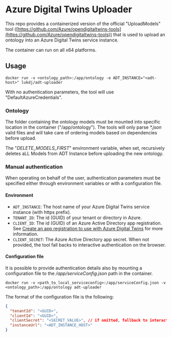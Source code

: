 # Azure Digital Twins Uploader

This repo provides a containerized version of the official "UploadModels" tool ([https://github.com/Azure/opendigitaltwins-tools](https://github.com/Azure/opendigitaltwins-tools)) that is used to upload an ontology into an Azure Digital Twins service instance.

The container can run on all x64 platforms.

## Usage
`docker run -v <ontology_path>:/app/ontology -e ADT_INSTANCE="<adt-host>" lukdj/adt-uploader`

With no authentication parameters, the tool will use "DefaultAzureCredentials".

### Ontology
The folder containing the ontology models must be mounted into specific location in the container ("/app/ontology").
The tools will only parse _*.json_ valid files and will take care of ordering models based on dependencies before upload.

The "_DELETE_MODELS_FIRST_" environment variable, when set, recursively deletes aLL Models from ADT Instance before uploading the new ontology.


### Manual authentication
When operating on behalf of the user, authentication parameters must be specified either through environment variables or with a configuration file.

#### Environment
- `ADT_INSTANCE`: The host name of your Azure Digital Twins service instance (with https prefix).
- `TENANT_ID`: The id (GUID) of your tenant or directory in Azure.
- `CLIENT_ID`: The id (GUID) of an Azure Active Directory app registration. See [Create an app registration to use with Azure  Digital Twins](https://docs.microsoft.com/en-us/azure/digital-twins/how-to-create-app-registration) for more information.
- `CLIENT_SECRET`: The Azure Active Directory app secret. When not provided, the tool fall backs to interactive authentication on the browser.

#### Configuration file
It is possible to provide authentication details also by mounting a configuration file to the _/app/serviceConfig.json_ path in the container.

`docker run -v <path_to_local_serviceconfig>:/app/serviceConfig.json -v <ontology_path>:/app/ontology adt-uploader`

The format of the configuration file is the following:
```json
{
  "tenantId": "<GUID>",
  "clientId": "<GUID>",
  "clientSecret": "<SECRET_VALUE>", // if omitted, fallback to interactive auth
  "instanceUrl": "<ADT_INSTANCE_HOST>"
}
```


